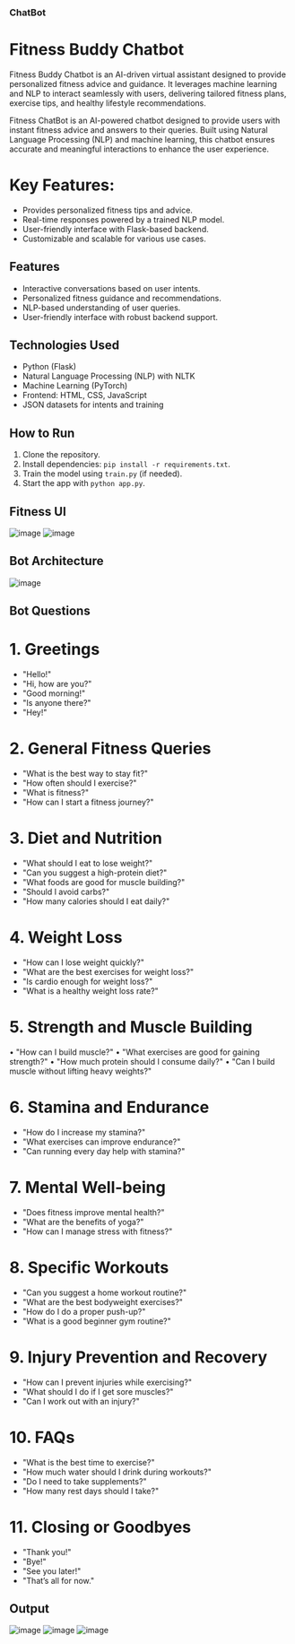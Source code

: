### ChatBot
# Fitness Buddy Chatbot
Fitness Buddy Chatbot is an AI-driven virtual assistant designed to provide personalized fitness advice and guidance. It leverages machine learning and NLP to interact seamlessly with users, delivering tailored fitness plans, exercise tips, and healthy lifestyle recommendations.

Fitness ChatBot is an AI-powered chatbot designed to provide users with instant fitness advice and answers to their queries. Built using Natural Language Processing (NLP) and machine learning, this chatbot ensures accurate and meaningful interactions to enhance the user experience.

# Key Features:
- Provides personalized fitness tips and advice.
- Real-time responses powered by a trained NLP model.
- User-friendly interface with Flask-based backend.
- Customizable and scalable for various use cases.

## Features
- Interactive conversations based on user intents.
- Personalized fitness guidance and recommendations.
- NLP-based understanding of user queries.
- User-friendly interface with robust backend support.

## Technologies Used
- Python (Flask)
- Natural Language Processing (NLP) with NLTK
- Machine Learning (PyTorch)
- Frontend: HTML, CSS, JavaScript
- JSON datasets for intents and training
## How to Run
1. Clone the repository.
2. Install dependencies: `pip install -r requirements.txt`.
3. Train the model using `train.py` (if needed).
4. Start the app with `python app.py`.
## Fitness UI
![image](https://github.com/user-attachments/assets/81cdf9b3-58ba-4c85-b7b5-1bd00764e638)
![image](https://github.com/user-attachments/assets/c01a613b-fca1-4141-a6e9-10792cdac389)
## Bot Architecture 
![image](https://github.com/user-attachments/assets/81ff4506-49b6-4581-927e-4529466eac72)
## Bot Questions
# 1. Greetings
- "Hello!"
- "Hi, how are you?"
- "Good morning!"
- "Is anyone there?"
- "Hey!"
# 2. General Fitness Queries
- "What is the best way to stay fit?"
- "How often should I exercise?"
- "What is fitness?"
- "How can I start a fitness journey?"
# 3. Diet and Nutrition
- "What should I eat to lose weight?"
- "Can you suggest a high-protein diet?"
- "What foods are good for muscle building?"
- "Should I avoid carbs?"
- "How many calories should I eat daily?"
# 4. Weight Loss
- "How can I lose weight quickly?"
- "What are the best exercises for weight loss?"
- "Is cardio enough for weight loss?"
- "What is a healthy weight loss rate?"
# 5. Strength and Muscle Building
• "How can I build muscle?"
• "What exercises are good for gaining strength?"
• "How much protein should I consume daily?"
• "Can I build muscle without lifting heavy weights?"
# 6. Stamina and Endurance
- "How do I increase my stamina?"
- "What exercises can improve endurance?"
- "Can running every day help with stamina?"
# 7. Mental Well-being
- "Does fitness improve mental health?"
- "What are the benefits of yoga?"
- "How can I manage stress with fitness?"
# 8. Specific Workouts
- "Can you suggest a home workout routine?"
- "What are the best bodyweight exercises?"
- "How do I do a proper push-up?"
- "What is a good beginner gym routine?"
# 9. Injury Prevention and Recovery
- "How can I prevent injuries while exercising?"
- "What should I do if I get sore muscles?"
- "Can I work out with an injury?"
# 10. FAQs
- "What is the best time to exercise?"
- "How much water should I drink during workouts?"
- "Do I need to take supplements?"
- "How many rest days should I take?"
# 11. Closing or Goodbyes
- "Thank you!"
- "Bye!"
- "See you later!"
- "That’s all for now."
## Output
![image](https://github.com/user-attachments/assets/38d924ce-f0b0-4ee9-a112-6102d4233b2b)
![image](https://github.com/user-attachments/assets/3770967f-d386-4346-8ded-5a5cff72442c)
![image](https://github.com/user-attachments/assets/d39f56ae-654e-4790-882b-fe495def6045)
